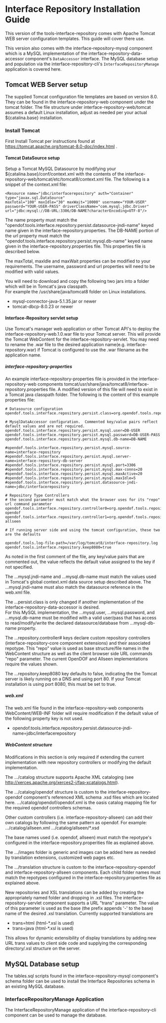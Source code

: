 # Interface Repository Installation Guide #

This version of the tools-interface-repository comes with Apache Tomcat WEB server configuration templates.
This guide will cover there use.  

This version also comes with the interface-repository-mysql component which is a MySQL implementation of the 
interface-repository-data-accessor component's `DataAccessor` interface.  The MySQL database setup and population
via the interface-repository-cli's `InterfaceRepositoryManage` application is covered here.

## Tomcat WEB Server setup ##
The supplied Tomcat configuration file templates are based on version 8.0.  They can be found in the interface-repository-web 
component under the tomcat folder.  The file structure under interface-repository-web/tomcat assumes a default Linux installation,
adjust as needed per your actual ${catalina.base} installation.  

### Install Tomcat ###
First Install Tomcat per instructions found at https://tomcat.apache.org/tomcat-8.0-doc/index.html .

#### Tomcat DataSource setup ####
Setup a Tomcat MySQL Datasource by modifying your ${catalina.base}/conf/context.xml with the contents of the 
interface-repository-web/tomcat/etc/tomcat8/context.xml file. The following is a snippet of the context.xml file:

    <Resource name="jdbc/interfacerepository" auth="Container" type="javax.sql.DataSource"
    maxTotal="100" maxIdle="30" maxWait="10000" username="YOUR-USER"
    password="YOUR-USER-PASS" driverClassName="com.mysql.jdbc.Driver"
    url="jdbc:mysql://DB-URL:3306/DB-NAME?characterEncoding=UTF-8"/>
 
The name property must match the "opendof.tools.interface.repository.persist.datasource-jndi-name" keyed name given in the interface-repository.properties.
The DB-NAME portion of the url property must match the "opendof.tools.interface.repository.persist.mysql.db-name" keyed name given in the interface-repository.properties file.
This properties file is described below.

The maxTotal, maxIdle and maxWait properties can be modified to your requirements. The username, password and url 
properties will need to be modified with valid values. 

You will need to download and copy the following two jars into a folder which will be in Tomcat's java classpath.  
For example the /usr/share/java/tomcat8 folder on Linux installations.

* mysql-connector-java-5.1.35.jar or newer 
* tomcat-dbcp-8.0.23 or newer

#### Interface-Repository servlet setup ####
Use Tomcat's manager web application or other Tomcat API's to deploy the interface-repository-web.1.0.war file to
your Tomcat server.  This will provide the Tomcat WebContent for the interface-repository-servlet. You may need to rename the 
.war file to the desired application name(e.g. interface-repository.war) if Tomcat is configured to use the .war filename as the 
application name.

##### interface-repository-properties #####
An example interface-repository-properties file is provided in the interface-repository-web components 
tomcat/usr/share/java/tomcat8/interface-repository.properties file.  A modified version of this file will need to exist in a
Tomcat java classpath folder.  The following is the content of this example properties file:

    # Datasource configuration
    opendof.tools.interface.repository.persist.class=org.opendof.tools.repository.interfaces.mysql.MysqlDataAccessor

    # MysqlDataAccessor configuration.  Commented key/value pairs reflect default values and are not required.
    opendof.tools.interface.repository.persist.mysql.user=DB-USER
    opendof.tools.interface.repository.persist.mysql.password=DB-USER-PASS
	opendof.tools.interface.repository.persist.mysql.db-name=DB-NAME

    #opendof.tools.interface.repository.persist.mysql.source-name=interface-repository
    #opendof.tools.interface.repository.persist.mysql.server-name=interface-repository-db-server
    #opendof.tools.interface.repository.persist.mysql.port=3306
    #opendof.tools.interface.repository.persist.mysql.max-conns=20
	#opendof.tools.interface.repository.persist.mysql.maxActive=20
	#opendof.tools.interface.repository.persist.mysql.maxIdle=5
    #opendof.tools.interface.repository.persist.datasource-jndi-name=jdbc/interfacerepository

    # Repository Type Controllers
    # the second parameter must match what the browser uses for its "repo" url command parameter
    opendof.tools.interface.repository.controller0=org.opendof.tools.repository.interfaces.opendof.OpendofController opendof
    opendof.tools.interface.repository.controller1=org.opendof.tools.repository.interfaces.allseen.AllseenController allseen

    # If running server side and using the tomcat configuration, these two are the defaults

	opendof.tools.log-file-path=/var/log/tomcat8/interface-repository.log
	opendof.tools.interface.repository.keep8080=true
    
As noted in the first comment of the file, any key/value pairs that are commented out, the value reflects the default value
assigned to the key if not specified.

The ...mysql.jndi-name and ...mysql.db-name must match the values used in Tomcat's global context.xml data source setup 
described above.  The ...mysql.jndi-name must also match the datasource reference in the web.xml file.

The ...persist.class is only changed if another implementation of the interface-repository-data-accessor is desired.  
For this MySQL implementation, the ...mysql.user, ...mysql.password, and ...mysql.db-name must be modified with a valid user/pass that 
has access to read/modify/write the declared datasource/database from ...mysql-db-name property.

The ...repository.controller# keys declare custom repository controllers (interface-repository-core component extensions) 
and their associated repotype.  This "repo" value is used as base structure/file names in the WebContent structure as well
as the client browser side URL commands "repo" parameter.  The current OpenDOF and Allseen implementations require the values
shown.

The ...repository.keep8080 key defaults to false, indicating the the Tomcat server is likely running on a DNS and using 
port 80.  If your Tomcat installation is using port 8080, this must be set to true.
   
##### web.xml #####
The web.xml file found in the interface-repository-web components WebContent/WEB-INF folder will require modification if
the default value of the following property key is not used.

* opendof.tools.interface.repository.persist.datasource-jndi-name=jdbc/interfacerepository

##### WebContent structure #####
Modifications in this section is only required if extending the current implementation with new repository controllers or
modifying the default implementation.

The .../catalog structure supports Apache XML cataloging (see http://xerces.apache.org/xerces2-j/faq-xcatalogs.html).

The .../catalog/opendof structure is custom to the interface-repository-opendof component's referenced XML schema .xsd 
files which are located here.  .../catalog/opendof/opendof.xml is the oasis catalog mapping file for the required opendof
controllers schemas.

Other custom controllers (i.e. interface-repository-allseen) can add their own catalogs by following the same pattern as opendof.
For example:
    .../catalog/allseen.xml
    .../catalog/allseen/*.xsd
    
The base names used (i.e. opendof, allseen) must match the repotype's configured in the interface-repository.properities 
file as explained above.

The .../images folder is generic and images can be added here as needed by translation extensions, customized web pages etc.

The .../translation structure is custom to the interface-repository-opendof and interface-repository-allseen components.
Each child folder names must match the repotypes configured in the interface-repository.properties file as explained above.

New repositories and XSL translations can be added by creating the appropriately named folder and dropping in .xsl files.
The interface-repository-servlet component supports a URL "trans" parameter.  The value of this parameter is used as the 
base (the prefix appends '-' to the base) name of the desired .xsl translation.  Currently supported translations are
<ul>
<li>trans=html (html-*.xsl is used)</li>
<li>trans=java (html-*.xsl is used)</li>
</ul>
This allows for dynamic extensibility of display translations by adding new URL trans values to client side code and supplying 
the corresponding directory/.xsl structure on the server.  

## MySQL Database setup ##

The tables.sql scripts found in the interface-repository-mysql component's schema folder can be used to install the Interface 
Repositories schema in an existing MySQL database.    

 
### InterfaceRepositoryManage Application ###

The InterfaceRepositoryManage application of the interface-repository-cli component can be used to manage the database.